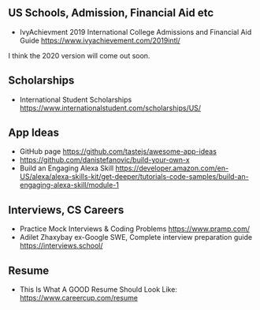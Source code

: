 ## US Schools, Admission, Financial Aid etc

* IvyAchievment 2019 International College Admissions and Financial Aid Guide https://www.ivyachievement.com/2019intl/

I think the 2020 version will come out soon.

## Scholarships

* International Student Scholarships https://www.internationalstudent.com/scholarships/US/

## App Ideas

* GitHub page https://github.com/tastejs/awesome-app-ideas
* https://github.com/danistefanovic/build-your-own-x
* Build an Engaging Alexa Skill https://developer.amazon.com/en-US/alexa/alexa-skills-kit/get-deeper/tutorials-code-samples/build-an-engaging-alexa-skill/module-1

## Interviews, CS Careers

* Practice Mock Interviews & Coding Problems https://www.pramp.com/
* Adilet Zhaxybay ex-Google SWE, Complete interview preparation guide https://interviews.school/

## Resume 

* This Is What A GOOD Resume Should Look Like: https://www.careercup.com/resume
